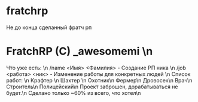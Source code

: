 # fratchrp
Не до конца сделанный фратч рп

# FratchRP (C) _awesomemi \n
Что уже есть: \n
/name <Имя> <Фамилия> - Создание РП ника \n
/job <работа> <ник> - Изменение работы для конкретных людей \n
Список работ: \n
  Крафтер \n
  Шахтер \n
  Охотник\n
  Фермер\n
  Дровосек\n
  Врач\n
  Строитель\n
  Полицейский\n
Проект заброшен, дорабатываться не будет.\n
Сделано только ~60% из всего, что хотел\n
